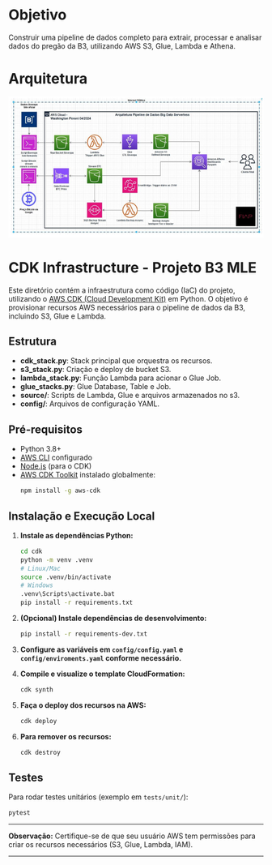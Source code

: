 # Objetivo
Construir uma pipeline de dados completo para extrair, processar e analisar dados do pregão da B3, utilizando AWS S3, Glue, Lambda e Athena.

# Arquitetura
![alt text](image.png)

# CDK Infrastructure - Projeto B3 MLE

Este diretório contém a infraestrutura como código (IaC) do projeto, utilizando o [AWS CDK (Cloud Development Kit)](https://docs.aws.amazon.com/cdk/v2/guide/home.html) em Python. O objetivo é provisionar recursos AWS necessários para o pipeline de dados da B3, incluindo S3, Glue e Lambda.

## Estrutura

- **cdk_stack.py**: Stack principal que orquestra os recursos.
- **s3_stack.py**: Criação e deploy de bucket S3.
- **lambda_stack.py**: Função Lambda para acionar o Glue Job.
- **glue_stacks.py**: Glue Database, Table e Job.
- **source/**: Scripts de Lambda, Glue e arquivos armazenados no s3.
- **config/**: Arquivos de configuração YAML.

## Pré-requisitos

- Python 3.8+
- [AWS CLI](https://aws.amazon.com/cli/) configurado
- [Node.js](https://nodejs.org/) (para o CDK)
- [AWS CDK Toolkit](https://docs.aws.amazon.com/cdk/v2/guide/cli.html) instalado globalmente:
  ```sh
  npm install -g aws-cdk
  ```

## Instalação e Execução Local

1. **Instale as dependências Python:**
   ```sh
   cd cdk
   python -m venv .venv
   # Linux/Mac
   source .venv/bin/activate
   # Windows
   .venv\Scripts\activate.bat
   pip install -r requirements.txt
   ```

2. **(Opcional) Instale dependências de desenvolvimento:**
   ```sh
   pip install -r requirements-dev.txt
   ```

3. **Configure as variáveis em `config/config.yaml` e `config/enviroments.yaml` conforme necessário.**

4. **Compile e visualize o template CloudFormation:**
   ```sh
   cdk synth
   ```

5. **Faça o deploy dos recursos na AWS:**
   ```sh
   cdk deploy
   ```

6. **Para remover os recursos:**
   ```sh
   cdk destroy
   ```

## Testes

Para rodar testes unitários (exemplo em `tests/unit/`):

```sh
pytest
```

---

**Observação:** Certifique-se de que seu usuário AWS tem permissões para criar os recursos necessários (S3, Glue, Lambda, IAM).

---